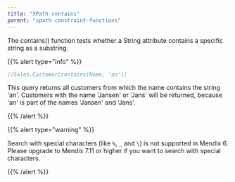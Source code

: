 ```yaml
---
title: "XPath contains"
parent: "xpath-constraint-functions"
---
```



The contains() function tests whether a String attribute contains a specific string as a substring.

{{% alert type="info" %}}

```java
//Sales.Customer[contains(Name, 'an')]
```

This query returns all customers from which the name contains the string 'an'. Customers with the name 'Jansen' or 'Jans' will be returned, because 'an' is part of the names 'Jansen' and 'Jans'.

{{% /alert %}}

{{% alert type="warning" %}}

Search with special characters (like `%`, `_` and `\`) is not supported in Mendix 6. Please upgrade to Mendix 7.11 or higher if you want to search with special characters.

{{% /alert %}}
